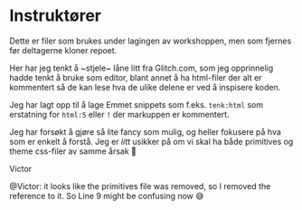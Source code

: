 # Instruktører

Dette er filer som brukes under lagingen av workshoppen, men som fjernes før deltagerne kloner repoet.

Her har jeg tenkt å ~stjele~ låne litt fra Glitch.com, som jeg opprinnelig hadde tenkt å bruke som editor, blant annet å ha html-filer der alt er kommentert så de kan lese hva de ulike delene er ved å inspisere koden.

Jeg har lagt opp til å lage Emmet snippets som f.eks. `tenk:html` som erstatning for `html:5` eller `!` der markuppen er kommentert.

Jeg har forsøkt å gjøre så lite fancy som mulig, og heller fokusere på hva som er enkelt å forstå. Jeg er _litt_ usikker på om vi skal ha både primitives og theme css-filer av samme årsak 🤔

Victor

@Victor: it looks like the primitives file was removed, so I removed the reference to it. So Line 9 might be confusing now 😅

